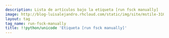 ```yaml
---
description: Lista de artículos bajo la etiqueta [run fsck manually]
image: http://blog-luisalejandro.rhcloud.com/static/img/site/mstile-310x310.png
layout: tag
tag_name: run-fsck-manually
title: !!python/unicode 'Etiqueta [run fsck manually]'
---
```

